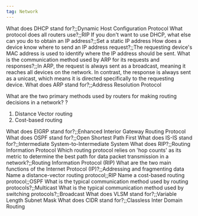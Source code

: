 ```yaml
---
tag: Network
---
```


What does DHCP stand for?;;Dynamic Host Configuration Protocol
What protocol does all routers use?;;RIP
If you don't want to use DHCP, what else can you do to obtain an IP address?;;Set a static IP address 
How does a device know where to send an IP address request?;;The requesting device's MAC address is used to identify where the IP address should be sent.
What is the communication method used by ARP for its requests and responses?;;In ARP, the request is always sent as a broadcast, meaning it reaches all devices on the network. In contrast, the response is always sent as a unicast, which means it is directed specifically to the requesting device.
What does ARP stand for?;;Address Resolution Protocol

What are the two primary methods used by routers for making routing decisions in a network?
?
1. Distance Vector routing 
2. Cost-based routing

What does EIGRP stand for?;;Enhanced Interior Gateway Routing Protocol
What does OSPF stand for?;;Open Shortest Path First
What does IS-IS stand for?;;Intermediate System-to-Intermediate System
What does RIP?;;Routing Information Protocol
Which routing protocol relies on 'hop counts' as its metric to determine the best path for data packet transmission in a network?;;Routing Information Protocol (RIP)
What are the two main functions of the Internet Protocol (IP)?;;Addressing and fragmenting data
Name a distance-vector routing protocol;;RIP
Name a cost-based routing protocol;;OSPF
What is the typical communication method used by routing protocols?;;Multicast
What is the typical communication method used by switching protocols?;;Broadcast
What does VLSM stand for?;;Variable Length Subnet Mask
What does CIDR stand for?;;Classless Inter Domain Routing


